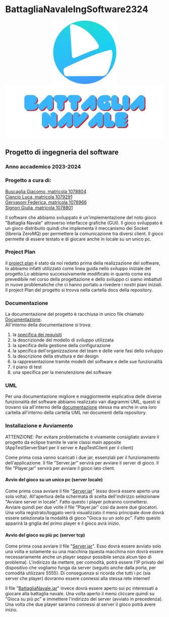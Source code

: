 # BattagliaNavaleIngSoftware2324
<p align="center">
  <img style="width: 200px;" src="docs/resources/Logo.png">
   <img style="width: 550px;" src="docs/resources/BATTAGLIA_NAVALE.png">
</p>

## Progetto di ingegneria del software
### Anno accademico 2023-2024

### Progetto a cura di:
[Buscaglia Giacomo, matricola 1078804](https://github.com/buscst)<br>
[Ciancio Luca, matricola 1079291](https://github.com/LucaCiancio)<br>
[Gervasoni Federica, matricola 1078966](https://github.com/fgervasoni7) <br>
[Signori Giulia, matricola 1078801](https://github.com/giessse)<br>

Il software che abbiamo sviluppato è un'implementazione del noto gioco "Battaglia Navale" attraverso interfacce grafiche (GUI). Il gioco sviluppato è un gioco distribuito quindi che implementa il meccanismo dei Socket (libreria ZeroMQ) per permettere la comunicazione tra diversi client. Il gioco permette di essere testato e di giocare anche in locale su un unico pc. <br>

### Project Plan
Il [project plan](https://github.com/buscst/BattagliaNavaleIngSoftware2324/blob/main/docs/Project%20Plan.md) è stato da noi redatto prima della realizzazione del software, lo abbiamo infatti utilizzato come linea guida nello sviluppo iniziale del progetto.Lo abbiamo successivamente modificato in quanto come era prevedibile nel corso della progettazione e dello sviluppo ci siamo imbattuti in nuove problematiche che ci hanno portato a rivedere i nostri piani iniziali.<br>
Il project Plan del progetto si trovva nella cartella docs della repository.<br>

### Documentazione
La documentazione del progetto è racchiusa in unico file chiamato [Documentazione](https://github.com/buscst/BattagliaNavaleIngSoftware2324/blob/main/docs/Documentazione.md).<br>
All'interno della documentazione si trova:<br>
<ol>
<li>la <a href="https://github.com/buscst/BattagliaNavaleIngSoftware2324/blob/main/docs/Documentazione.md#6-requirement-engineering"> specifica dei requisiti </a></li>
<li>la descrizionde del modello di sviluppo utilizzata</li>
<li>la specifica della gestione della configurazione</li>
<li>la specifica dell'organizzazione del team e delle varie fasi dello sviluppo</li>
<li>la descrizione della struttura e dei design</li>
<li>la rappresentazione tramite modelli del software e delle sue funzionalità</li>
<li>il piano di test</li>
<li>una specifica per la menutenzione del software</li>
</ol>

### UML
Per una documentazione migliore e maggiormente esplicativa delle diverse funzionalità del software abbiamo realizzato vari diagrammi UML, questi si trovano sia all'interno della [documentazione](https://github.com/buscst/BattagliaNavaleIngSoftware2324/blob/main/docs/Documentazione.md#7-modelling) stessa ma anche in una loro cartella all'interno della cartella UML nei documenti della repository.<br>

### Installazione e Avviamento

ATTENZIONE: Per evitare problematiche è vivamente consigliato avviare il progetto da eclipse tramite le varie classi main apposite (AppTestServerStart per il server e AppTestClient per il client)

Come prima cosa vanno scaricati i due jar, essenziali per il funzionamento dell'applicazione. 
Il file "Server.jar" servirà per avviare il server di gioco. 
Il file "Player.jar" servirà per avviare il gioco lato client.

#### Avvio del gioco su un unico pc (server locale)
Come prima cosa avviare il  file "[Server.jar](https://github.com/giacbusc/BattagliaNavaleIngSoftware2324/blob/main/BattagliaNavaleServer/Server.jar)" (esso dovrà essere aperto una sola volta). All'apertura della schermata di scelta dell'indirizzo selezionare "Avviare server in locale". 
Fatto questo i player potranno connettersi. Avviare quindi per due volte il file "Player.jar" così da avere due giocatori. Una volta registrato/loggato verrà visualizzato il menù principale dove dovrà essere selezionata la modalità di gioco "Gioca su un solo pc". 
Fatto questo apparirà la griglia del primo player e il gioco avrà inizio.

#### Avvio del gioco su più pc (server tcp)
Come prima cosa avviare il file "[Server.jar](https://github.com/giacbusc/BattagliaNavaleIngSoftware2324/blob/main/BattagliaNavaleServer/Server.jar)". Esso dovrà essere avviato solo una volta e solamente su una macchina (questa macchina non dovrà essere necessariamente anche un player seppur possibile senza alcun tipo di problema).
L'indirizzo da mettere, per comodità, potrà essere l'IP privato del dispositivo che vogliamo funga da server (seguito anche dalla porta, per comodità utilizzare 5555).
Di conseguenza si ricorda che tutti i pc (sia server che player) dovranno essere connessi alla stessa rete internet!

Il file "[BattagliaNavale.jar](https://github.com/giacbusc/BattagliaNavaleIngSoftware2324/blob/main/BattagliaNavale/BattagliaNavale.jar)" invece dovrà essere aperto sui pc interessati a giocare alla battaglia navale. Una volta aperto il menù cliccare quindi su "Gioca su più pc" e immettere l'indirizzo del server (avviato in precedenza).
Una volta che due player saranno connessi al server il gioco potrà avere inizio.







